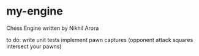 # my-engine
Chess Engine written by Nikhil Arora

to do:
write unit tests
implement pawn captures (opponent attack squares intersect your pawns)